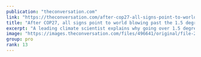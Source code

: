 ```yaml
---
publication: "theconversation.com"
link: "https://theconversation.com/after-cop27-all-signs-point-to-world-blowing-past-the-1-5-degrees-global-warming-limit-heres-what-we-can-still-do-about-it-195080"
title: "After COP27, all signs point to world blowing past the 1.5 degrees global warming limit – here's what we can still do about it"
excerpt: "A leading climate scientist explains why going over 1.5 degrees Celsius puts the world in a danger zone."
image: "https://images.theconversation.com/files/496641/original/file-20221122-13-g9a1us.jpg?ixlib=rb-1.1.0&rect=557%2C886%2C3866%2C1933&q=45&auto=format&w=1356&h=668&fit=crop"
group: pro
rank: 13
---
```

